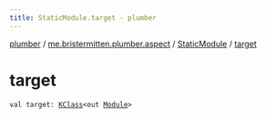 ```yaml
---
title: StaticModule.target - plumber
---
```


[plumber](../../index.html) / [me.bristermitten.plumber.aspect](../index.html) / [StaticModule](index.html) / [target](./target.html)

# target

`val target: `[`KClass`](https://kotlinlang.org/api/latest/jvm/stdlib/kotlin.reflect/-k-class/index.html)`<out `[`Module`](https://google.github.io/guice/api-docs/latest/javadoc/com/google/inject/Module.html)`>`
